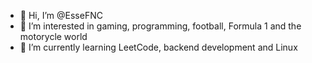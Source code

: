 - 👋 Hi, I’m @EsseFNC
- 👀 I’m interested in gaming, programming, football, Formula 1 and the motorycle world
- 🌱 I’m currently learning LeetCode, backend development and Linux

<!---
EsseFNC/EsseFNC is a ✨ special ✨ repository because its `README.md` (this file) appears on your GitHub profile.
You can click the Preview link to take a look at your changes.
--->
